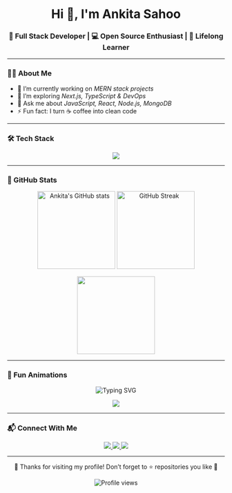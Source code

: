 <!-- Profile README for Ankita Sahoo -->

<h1 align="center">
  Hi 👋, I'm Ankita Sahoo  
</h1>

<h3 align="center">
  🚀 Full Stack Developer | 💻 Open Source Enthusiast | 🌱 Lifelong Learner
</h3>

---

### 👩‍💻 About Me
- 🔭 I’m currently working on *MERN stack projects*  
- 🌱 I’m exploring *Next.js, TypeScript & DevOps*  
- 💬 Ask me about *JavaScript, React, Node.js, MongoDB*  
- ⚡ Fun fact: I turn ☕ coffee into clean code  

---

### 🛠 Tech Stack
<p align="center">
  <img src="https://skillicons.dev/icons?i=html,css,js,ts,react,nextjs,nodejs,express,mongodb,postgres,python,java,git,github,linux,docker,aws" />
</p>

---

### 🌟 GitHub Stats
<p align="center">
  <img src="https://github-readme-stats.vercel.app/api?username=ankitasahoo&show_icons=true&theme=radical" alt="Ankita's GitHub stats" height="180"/>
  <img src="https://github-readme-streak-stats.herokuapp.com/?user=ankitasahoo&theme=radical" alt="GitHub Streak" height="180"/>
</p>

<p align="center">
  <img src="https://github-readme-stats.vercel.app/api/top-langs/?username=ankitasahoo&layout=compact&theme=radical" height="180"/>
</p>

---

### 🎯 Fun Animations
<p align="center">
  <img src="https://readme-typing-svg.demolab.com?font=Fira+Code&weight=500&size=24&pause=1000&color=F74C9F&width=435&lines=Full+Stack+Developer;Open+Source+Contributor;Problem+Solver;Always+Learning+New+Things" alt="Typing SVG" />
</p>

<p align="center">
  <img src="https://github-profile-trophy.vercel.app/?username=ankitasahoo&theme=radical&no-frame=true&margin-w=5&column=7" />
</p>

---

### 📬 Connect With Me
<p align="center">
  <a href="https://www.linkedin.com/in/ankita-sahoo-243a68230?lipi=urn%3Ali%3Apage%3Ad_flagship3_profile_view_base_contact_details%3B1RJEEAZ0RJCzRm%2BZkHIL2w%3D%3D" target="_blank">
    <img src="https://img.shields.io/badge/LinkedIn-%230077B5.svg?&style=for-the-badge&logo=linkedin&logoColor=white" />
  </a>
  <a href="mailto:ankitasahoo.dev@gmail.com">
    <img src="https://img.shields.io/badge/Gmail-D14836.svg?&style=for-the-badge&logo=gmail&logoColor=white" />
  </a>
  <a href="https://twitter.com/ankitasahoo" target="_blank">
    <img src="https://img.shields.io/badge/Twitter-%231DA1F2.svg?&style=for-the-badge&logo=twitter&logoColor=white" />
  </a>
</p>

---

<p align="center">
  💖 Thanks for visiting my profile! Don’t forget to ⭐ repositories you like 💖
</p>

<p align="center">
  <img src="https://komarev.com/ghpvc/?username=ankitasahoo&label=Profile%20Views&color=ff69b4&style=flat" alt="Profile views" />
</p>
